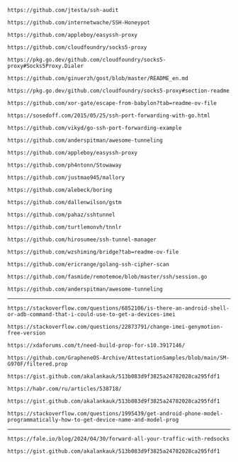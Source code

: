 ```code
https://github.com/jtesta/ssh-audit
```


```code
https://github.com/internetwache/SSH-Honeypot
```

```code
https://github.com/appleboy/easyssh-proxy
```

```code
https://github.com/cloudfoundry/socks5-proxy
```

```code
https://pkg.go.dev/github.com/cloudfoundry/socks5-proxy#Socks5Proxy.Dialer
```

```code
https://github.com/ginuerzh/gost/blob/master/README_en.md
```

```code
https://pkg.go.dev/github.com/cloudfoundry/socks5-proxy#section-readme
```

```code
https://github.com/xor-gate/escape-from-babylon?tab=readme-ov-file
```

```code
https://sosedoff.com/2015/05/25/ssh-port-forwarding-with-go.html
```

```code
https://github.com/vikyd/go-ssh-port-forwarding-example
```

```code
https://github.com/anderspitman/awesome-tunneling
```

```code
https://github.com/appleboy/easyssh-proxy
```

```code
https://github.com/ph4ntonn/Stowaway
```


```code
https://github.com/justmao945/mallory
```

```code
https://github.com/alebeck/boring
```

```code
https://github.com/dallenwilson/gstm
```


```code
https://github.com/pahaz/sshtunnel
```

```code
https://github.com/turtlemonvh/tnnlr
```

```code
https://github.com/hirosumee/ssh-tunnel-manager
```

```code
https://github.com/wzshiming/bridge?tab=readme-ov-file
```

```code
https://github.com/ericrange/golang-ssh-cipher-scan
```

```code
https://github.com/fasmide/remotemoe/blob/master/ssh/session.go
```

```code
https://github.com/anderspitman/awesome-tunneling
```

----


```code
https://stackoverflow.com/questions/6852106/is-there-an-android-shell-or-adb-command-that-i-could-use-to-get-a-devices-imei
```

```code
https://stackoverflow.com/questions/22873791/change-imei-genymotion-free-version
```

```code
https://xdaforums.com/t/need-build-prop-for-s10.3917146/
```

```code
https://github.com/GrapheneOS-Archive/AttestationSamples/blob/main/SM-G970F/filtered.prop
```

```code
https://gist.github.com/akalankauk/513b083d9f3825a24782028ca295fdf1
```

```code
https://habr.com/ru/articles/538718/
```

```code
https://gist.github.com/akalankauk/513b083d9f3825a24782028ca295fdf1
```

```code
https://stackoverflow.com/questions/1995439/get-android-phone-model-programmatically-how-to-get-device-name-and-model-prog
```

----


```code
https://fale.io/blog/2024/04/30/forward-all-your-traffic-with-redsocks
```


```code
https://gist.github.com/akalankauk/513b083d9f3825a24782028ca295fdf1
```

